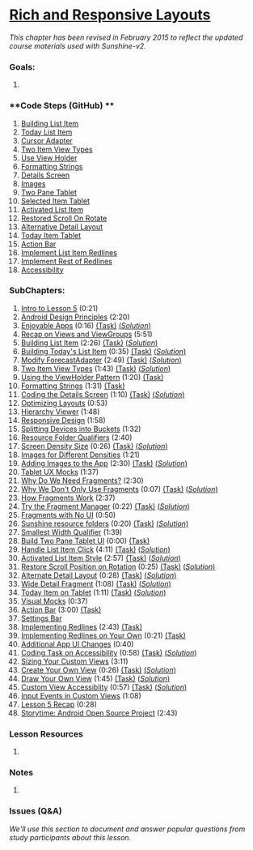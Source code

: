 # [Rich and Responsive Layouts](https://www.udacity.com/course/viewer#!/c-ud853/l-1623168625)

*This chapter has been revised in February 2015 to reflect the updated course materials used with Sunshine-v2.*

### **Goals**:
1.

### **Code Steps (GitHub) **
1. [Building List Item](https://github.com/udacity/Sunshine/tree/5.01-building-list-item)
2. [Today List Item](https://github.com/udacity/Sunshine/tree/5.02-today-list-item)
3. [Cursor Adapter](https://github.com/udacity/Sunshine/tree/5.03-cursor-adapter)
4. [Two Item View Types](https://github.com/udacity/Sunshine/tree/5.04-two-item-view-types)
5. [Use View Holder](https://github.com/udacity/Sunshine/tree/5.05-use-view-holder)
6. [Formatting Strings](https://github.com/udacity/Sunshine/tree/5.06-formatting-strings)
7. [Details Screen](https://github.com/udacity/Sunshine/tree/5.07-details-screen)
8. [Images](https://github.com/udacity/Sunshine/tree/5.08-images)
9. [Two Pane Tablet](https://github.com/udacity/Sunshine/tree/5.09-two-pane-tablet)
10. [Selected Item Tablet](https://github.com/udacity/Sunshine/tree/5.10-selected-item-tablet)
11. [Activated List Item](https://github.com/udacity/Sunshine/tree/5.11-activated-list-item)
12. [Restored Scroll On Rotate](https://github.com/udacity/Sunshine/tree/5.12-restore-scroll-on-rotate)
13. [Alternative Detail Layout](https://github.com/udacity/Sunshine/tree/5.13-alternative-detail-layout)
14. [Today Item Tablet](https://github.com/udacity/Sunshine/tree/5.14-today-item-tablet)
15. [Action Bar](https://github.com/udacity/Sunshine/tree/5.15-action-bar)
16. [Implement List Item Redlines](https://github.com/udacity/Sunshine/tree/5.16-implement-list-item-redlines)
17. [Implement Rest of Redlines](https://github.com/udacity/Sunshine/tree/5.17-implement-rest-of-redlines)
18. [Accessibility](https://github.com/udacity/Sunshine/tree/5.18-accessibility)


### **SubChapters**:
1. [Intro to Lesson 5](https://www.udacity.com/course/viewer#!/c-ud853/l-1623168625/m-1667758568) (0:21)
2. [Android Design Principles](https://www.udacity.com/course/viewer#!/c-ud853/l-1623168625/m-1667758569) (2:20)
3. [Enjoyable Apps](https://www.udacity.com/course/viewer#!/c-ud853/l-1623168625/e-1667758570/m-1667758571) (0:16) [(Task)](https://www.udacity.com/course/viewer#!/c-ud853/l-1623168625/e-1667758570/m-1667758572) [(*Solution*)](https://www.udacity.com/course/viewer#!/c-ud853/l-1623168625/e-1667758570/m-1667758573)
4. [Recap on Views and ViewGroups](https://www.udacity.com/course/viewer#!/c-ud853/l-1623168625/m-1733128591) (5:51)
5. [Building List Item](https://www.udacity.com/course/viewer#!/c-ud853/l-1623168625/e-1667758574/m-1605670991) (2:26) [(Task)](https://www.udacity.com/course/viewer#!/c-ud853/l-1623168625/e-1667758574/m-1667758575) [(*Solution*)](https://www.udacity.com/course/viewer#!/c-ud853/l-1623168625/e-1667758574/m-1667758576)
6. [Building Today's List Item](https://www.udacity.com/course/viewer#!/c-ud853/l-1623168625/e-1667758577/m-1667758578) (0:35) [(Task)](https://www.udacity.com/course/viewer#!/c-ud853/l-1623168625/e-1667758577/m-1667758579) [(*Solution*)](https://www.udacity.com/course/viewer#!/c-ud853/l-1623168625/e-1667758577/m-1667758580)
7. [Modify ForecastAdapter](https://www.udacity.com/course/viewer#!/c-ud853/l-1623168625/e-1667758582/m-1667758583) (2:49) [(Task)](https://www.udacity.com/course/viewer#!/c-ud853/l-1623168625/e-1667758582/m-1667758584) [(*Solution*)](https://www.udacity.com/course/viewer#!/c-ud853/l-1623168625/e-1667758582/m-1667758585)
8. [Two Item View Types](https://www.udacity.com/course/viewer#!/c-ud853/l-1623168625/e-1667758586/m-1667758587) (1:43) [(Task)](https://www.udacity.com/course/viewer#!/c-ud853/l-1623168625/e-1667758586/m-1667758588) [(*Solution*)](https://www.udacity.com/course/viewer#!/c-ud853/l-1623168625/e-1667758586/m-1667758589)
9. [Using the ViewHolder Pattern](https://www.udacity.com/course/viewer#!/c-ud853/l-1623168625/e-1667758590/m-1667758591) (1:20) [(Task)](https://www.udacity.com/course/viewer#!/c-ud853/l-1623168625/e-1667758590/m-1667758592)
10. [Formatting Strings](https://www.udacity.com/course/viewer#!/c-ud853/l-1623168625/e-1667758593/m-1667758594) (1:31) [(Task)](https://www.udacity.com/course/viewer#!/c-ud853/l-1623168625/e-1667758593/m-1667758595)
11. [Coding the Details Screen](https://www.udacity.com/course/viewer#!/c-ud853/l-1623168625/e-1667758596/m-1667758597) (1:10) [(Task)](https://www.udacity.com/course/viewer#!/c-ud853/l-1623168625/e-1667758596/m-1667758598) [(*Solution*)](https://www.udacity.com/course/viewer#!/c-ud853/l-1623168625/e-1667758596/m-1683428715)
12. [Optimizing Layouts](https://www.udacity.com/course/viewer#!/c-ud853/l-1623168625/m-1667758599) (0:53)
13. [Hierarchy Viewer](https://www.udacity.com/course/viewer#!/c-ud853/l-1623168625/m-1667758600) (1:48)
14. [Responsive Design](https://www.udacity.com/course/viewer#!/c-ud853/l-1623168625/m-1646219012) (1:58)
15. [Splitting Devices into Buckets](https://www.udacity.com/course/viewer#!/c-ud853/l-1623168625/m-1618428687) (1:32)
16. [Resource Folder Qualifiers](https://www.udacity.com/course/viewer#!/c-ud853/l-1623168625/m-1667758601) (2:40)
17. [Screen Density Size](https://www.udacity.com/course/viewer#!/c-ud853/l-1623168625/e-1667758602/m-1667758603) (0:26) [(Task)](https://www.udacity.com/course/viewer#!/c-ud853/l-1623168625/e-1667758602/m-1667758604) [(*Solution*)](https://www.udacity.com/course/viewer#!/c-ud853/l-1623168625/e-1667758602/m-1667758605)
18. [Images for Different Densities](https://www.udacity.com/course/viewer#!/c-ud853/l-1623168625/m-1643969244) (1:21)
19. [Adding Images to the App](https://www.udacity.com/course/viewer#!/c-ud853/l-1623168625/e-1657078615/m-1674818571) (2:30) [(Task)](https://www.udacity.com/course/viewer#!/c-ud853/l-1623168625/e-1657078615/m-1654948935) [(*Solution*)](https://www.udacity.com/course/viewer#!/c-ud853/l-1623168625/e-1657078615/m-1678428575)
20. [Tablet UX Mocks](https://www.udacity.com/course/viewer#!/c-ud853/l-1623168625/m-1677428577) (1:37)
21. [Why Do We Need Fragments?](https://www.udacity.com/course/viewer#!/c-ud853/l-1623168625/m-1667758606) (2:30)
22. [Why We Don't Only Use Fragments](https://www.udacity.com/course/viewer#!/c-ud853/l-1623168625/e-1667758607/m-1667758608) (0:07) [(Task)](https://www.udacity.com/course/viewer#!/c-ud853/l-1623168625/e-1667758607/m-1667758609) [(*Solution*)](https://www.udacity.com/course/viewer#!/c-ud853/l-1623168625/e-1667758607/m-1667758610)
23. [How Fragments Work](https://www.udacity.com/course/viewer#!/c-ud853/l-1623168625/m-1667758611) (2:37)
24. [Try the Fragment Manager](https://www.udacity.com/course/viewer#!/c-ud853/l-1623168625/e-1667758612/m-1667758613) (0:22) [(Task)](https://www.udacity.com/course/viewer#!/c-ud853/l-1623168625/e-1667758612/m-1667758614) [(*Solution*)](https://www.udacity.com/course/viewer#!/c-ud853/l-1623168625/e-1667758612/m-1667758615)
25. [Fragments with No UI](https://www.udacity.com/course/viewer#!/c-ud853/l-1623168625/m-1667758616) (0:50)
26. [Sunshine resource folders](https://www.udacity.com/course/viewer#!/c-ud853/l-1623168625/e-1599939828/m-1658708931) (0:20) [(Task)](https://www.udacity.com/course/viewer#!/c-ud853/l-1623168625/e-1599939828/m-1657558922) [(*Solution*)](https://www.udacity.com/course/viewer#!/c-ud853/l-1623168625/e-1599939828/m-1631180073)
27. [Smallest Width Qualifier](https://www.udacity.com/course/viewer#!/c-ud853/l-1623168625/m-1660448857) (1:39)
28. [Build Two Pane Tablet UI](https://www.udacity.com/course/viewer#!/c-ud853/l-1623168625/e-3761038552/m-3746798588) (0:00) [(Task)](https://www.udacity.com/course/viewer#!/c-ud853/l-1623168625/e-3761038552/m-1649808825)
29. [Handle List Item Click](https://www.udacity.com/course/viewer#!/c-ud853/l-1623168625/e-1653838961/m-1683768702) (4:11) [(Task)](https://www.udacity.com/course/viewer#!/c-ud853/l-1623168625/e-1653838961/m-1649288574) [(*Solution*)](https://www.udacity.com/course/viewer#!/c-ud853/l-1623168625/e-1653838961/m-1628289929)
30. [Activated List Item Style](https://www.udacity.com/course/viewer#!/c-ud853/l-1623168625/e-1635849429/m-1635849430) (2:57) [(Task)](https://www.udacity.com/course/viewer#!/c-ud853/l-1623168625/e-1635849429/m-1635849431) [(*Solution*)](https://www.udacity.com/course/viewer#!/c-ud853/l-1623168625/e-1635849429/m-1635849432)
31. [Restore Scroll Position on Rotation](https://www.udacity.com/course/viewer#!/c-ud853/l-1623168625/e-1661448953/m-1661448954) (0:25) [(Task)](https://www.udacity.com/course/viewer#!/c-ud853/l-1623168625/e-1661448953/m-1661448955) [(*Solution*)](https://www.udacity.com/course/viewer#!/c-ud853/l-1623168625/e-1661448953/m-1661448956)
32. [Alternate Detail Layout](https://www.udacity.com/course/viewer#!/c-ud853/l-1623168625/e-1661448957/m-1661448958) (0:28) [(Task)](https://www.udacity.com/course/viewer#!/c-ud853/l-1623168625/e-1661448957/m-1661448959) [(*Solution*)](https://www.udacity.com/course/viewer#!/c-ud853/l-1623168625/e-1661448957/m-1661448960)
33. [Wide Detail Fragment](https://www.udacity.com/course/viewer#!/c-ud853/l-1623168625/e-1661448961/m-1661448962) (1:08) [(Task)](https://www.udacity.com/course/viewer#!/c-ud853/l-1623168625/e-1661448961/m-1661448963) [(*Solution*)](https://www.udacity.com/course/viewer#!/c-ud853/l-1623168625/e-1661448961/m-1661448964)
34. [Today Item on Tablet](https://www.udacity.com/course/viewer#!/c-ud853/l-1623168625/e-1595220060/m-1682748686) (1:11) [(Task)](https://www.udacity.com/course/viewer#!/c-ud853/l-1623168625/e-1595220060/m-1622628670) [(*Solution*)](https://www.udacity.com/course/viewer#!/c-ud853/l-1623168625/e-1595220060/m-1681088645)
35. [Visual Mocks](https://www.udacity.com/course/viewer#!/c-ud853/l-1623168625/m-1613188800) (0:37)
36. [Action Bar](https://www.udacity.com/course/viewer#!/c-ud853/l-1623168625/e-1647789279/m-1607290188) (3:00) [(Task)](https://www.udacity.com/course/viewer#!/c-ud853/l-1623168625/e-1647789279/m-1656088585)
37. [Settings Bar](https://www.udacity.com/course/viewer#!/c-ud853/l-1623168625/m-3867558576)
38. [Implementing Redlines](https://www.udacity.com/course/viewer#!/c-ud853/l-1623168625/e-1654448596/m-1665898584) (2:43) [(Task)](https://www.udacity.com/course/viewer#!/c-ud853/l-1623168625/e-1654448596/m-1672588564)
39. [Implementing Redlines on Your Own](https://www.udacity.com/course/viewer#!/c-ud853/l-1623168625/e-1654688998/m-1652809000) (0:21) [(Task)](https://www.udacity.com/course/viewer#!/c-ud853/l-1623168625/e-1654688998/m-1644249298)
40. [Additional App UI Changes](https://www.udacity.com/course/viewer#!/c-ud853/l-1623168625/m-1747388545) (0:40)
41. [Coding Task on Accessibility](https://www.udacity.com/course/viewer#!/c-ud853/l-1623168625/e-1732308598/m-1721098555) (0:58) [(Task)](https://www.udacity.com/course/viewer#!/c-ud853/l-1623168625/e-1732308598/m-1738688592) [(*Solution*)](https://www.udacity.com/course/viewer#!/c-ud853/l-1623168625/e-1732308598/m-1724598641)
42. [Sizing Your Custom Views](https://www.udacity.com/course/viewer#!/c-ud853/l-1623168625/m-1667758618) (3:11)
43. [Create Your Own View](https://www.udacity.com/course/viewer#!/c-ud853/l-1623168625/e-1667758619/m-1667758620) (0:26) [(Task)](https://www.udacity.com/course/viewer#!/c-ud853/l-1623168625/e-1667758619/m-1667758621) [(*Solution*)](https://www.udacity.com/course/viewer#!/c-ud853/l-1623168625/e-1667758619/m-1667758622)
44. [Draw Your Own View](https://www.udacity.com/course/viewer#!/c-ud853/l-1623168625/e-1667758623/m-1667758624) (1:45) [(Task)](https://www.udacity.com/course/viewer#!/c-ud853/l-1623168625/e-1667758623/m-1667758625) [(*Solution*)](https://www.udacity.com/course/viewer#!/c-ud853/l-1623168625/e-1667758623/m-1667758626)
45. [Custom View Accessiblity](https://www.udacity.com/course/viewer#!/c-ud853/l-1623168625/e-1667758627/m-1667758628) (0:57) [(Task)](https://www.udacity.com/course/viewer#!/c-ud853/l-1623168625/e-1667758627/m-1667758629) [(*Solution*)](https://www.udacity.com/course/viewer#!/c-ud853/l-1623168625/e-1667758627/m-1667758630)
46. [Input Events in Custom Views](https://www.udacity.com/course/viewer#!/c-ud853/l-1623168625/m-1667758631) (1:08)
47. [Lesson 5 Recap](https://www.udacity.com/course/viewer#!/c-ud853/l-1623168625/m-1667758632) (0:28)
48. [Storytime: Android Open Source Project](https://www.udacity.com/course/viewer#!/c-ud853/l-1623168625/m-1620238765) (2:43)


### **Lesson Resources**
1.


### **Notes**
1.


### **Issues (Q&A)**

*We'll use this section to document and answer popular questions from study participants about this lesson.*

